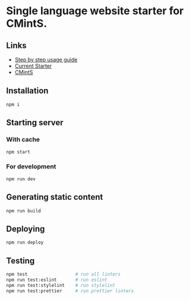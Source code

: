# Single language website starter for CMintS.

## Links

- [Step by step usage guide](https://cmints.io/quick-start)
- [Current Starter](https://single.cmints.io/)
- [CMintS](https://cmints.io)

## Installation

```
npm i
```

## Starting server

### With cache

```
npm start
```

### For development

```
npm run dev
```

## Generating static content

```
npm run build
```

## Deploying

```
npm run deploy
```

## Testing

```bash
npm test                  # run all linters
npm run test:eslint       # run eslint
npm run test:stylelint    # run stylelint
npm run test:prettier     # run prettier linters
```
